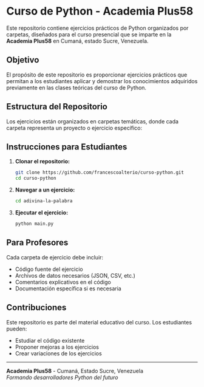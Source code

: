 # Curso de Python - Academia Plus58

Este repositorio contiene ejercicios prácticos de Python organizados por carpetas, diseñados para el curso presencial que se imparte en la **Academia Plus58** en Cumaná, estado Sucre, Venezuela.

## Objetivo

El propósito de este repositorio es proporcionar ejercicios prácticos que permitan a los estudiantes aplicar y demostrar los conocimientos adquiridos previamente en las clases teóricas del curso de Python.

## Estructura del Repositorio

Los ejercicios están organizados en carpetas temáticas, donde cada carpeta representa un proyecto o ejercicio específico:

## Instrucciones para Estudiantes

1. **Clonar el repositorio:**
   ```bash
   git clone https://github.com/francescoalterio/curso-python.git
   cd curso-python
   ```

2. **Navegar a un ejercicio:**
   ```bash
   cd adivina-la-palabra
   ```

3. **Ejecutar el ejercicio:**
   ```bash
   python main.py
   ```

## Para Profesores

Cada carpeta de ejercicio debe incluir:
- Código fuente del ejercicio
- Archivos de datos necesarios (JSON, CSV, etc.)
- Comentarios explicativos en el código
- Documentación específica si es necesaria

## Contribuciones

Este repositorio es parte del material educativo del curso. Los estudiantes pueden:
- Estudiar el código existente
- Proponer mejoras a los ejercicios
- Crear variaciones de los ejercicios

---

**Academia Plus58** - Cumaná, Estado Sucre, Venezuela  
*Formando desarrolladores Python del futuro*

